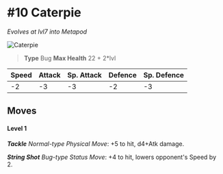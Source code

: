 # #10 Caterpie
*Evolves at lvl7 into Metapod*

![Caterpie](https://img.pokemondb.net/sprites/home/normal/1x/caterpie.png)

> **Type** Bug
> **Max Health** 22 + 2\*lvl

| Speed | Attack | Sp. Attack | Defence | Sp. Defence |
| ----- | ------ | ---------- | ------- | ----------- |
| -2 | -3 | -3 | -2 | -3 |

## Moves
#### Level 1

***Tackle** Normal-type Physical Move*: +5 to hit, d4+Atk damage. 

***String Shot** Bug-type Status Move*: +4 to hit, lowers opponent's Speed by 2.

